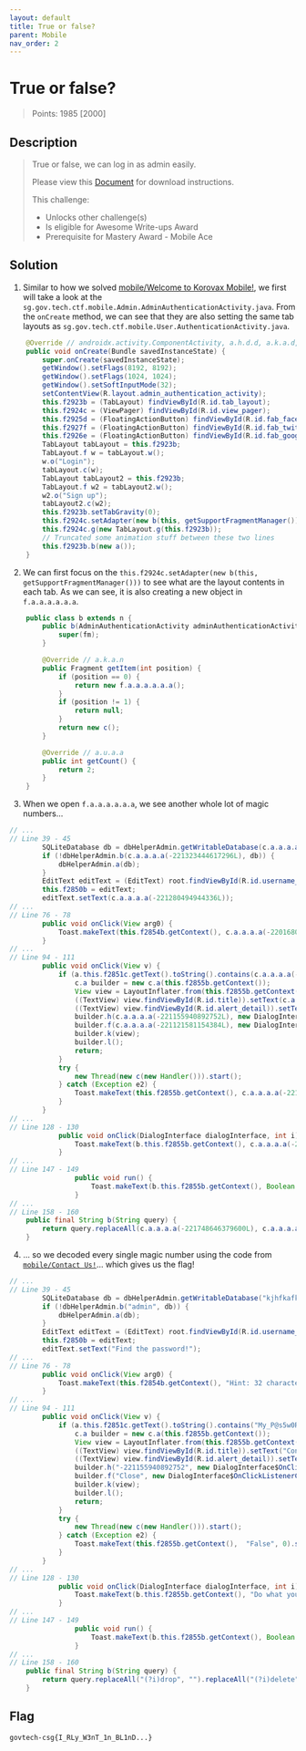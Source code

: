 ```yaml
---
layout: default
title: True or false?
parent: Mobile
nav_order: 2
---
```

# True or false?

> Points: 1985 [2000]

## Description

> True or false, we can log in as admin easily.
> 
> Please view this [Document](https://docs.google.com/document/d/1GrQ6znlN2Z0tu_uAPAs1qrn6by24I51mq8RIIHmFGDU/edit?usp=sharing) for download instructions.
> 
> This challenge:
> - Unlocks other challenge(s)
> - Is eligible for Awesome Write-ups Award
> - Prerequisite for Mastery Award - Mobile Ace

## Solution
1. Similar to how we solved [mobile/Welcome to Korovax Mobile!](../Welcome%20to%20Korovax%20Mobile!), we first will take a look at the `sg.gov.tech.ctf.mobile.Admin.AdminAuthenticationActivity.java`. From the `onCreate` method, we can see that they are also setting the same tab layouts as `sg.gov.tech.ctf.mobile.User.AuthenticationActivity.java`.
```java
    @Override // androidx.activity.ComponentActivity, a.h.d.d, a.k.a.d, a.b.k.d
    public void onCreate(Bundle savedInstanceState) {
        super.onCreate(savedInstanceState);
        getWindow().setFlags(8192, 8192);
        getWindow().setFlags(1024, 1024);
        getWindow().setSoftInputMode(32);
        setContentView(R.layout.admin_authentication_activity);
        this.f2923b = (TabLayout) findViewById(R.id.tab_layout);
        this.f2924c = (ViewPager) findViewById(R.id.view_pager);
        this.f2925d = (FloatingActionButton) findViewById(R.id.fab_facebook);
        this.f2927f = (FloatingActionButton) findViewById(R.id.fab_twitter);
        this.f2926e = (FloatingActionButton) findViewById(R.id.fab_google);
        TabLayout tabLayout = this.f2923b;
        TabLayout.f w = tabLayout.w();
        w.o("Login");
        tabLayout.c(w);
        TabLayout tabLayout2 = this.f2923b;
        TabLayout.f w2 = tabLayout2.w();
        w2.o("Sign up");
        tabLayout2.c(w2);
        this.f2923b.setTabGravity(0);
        this.f2924c.setAdapter(new b(this, getSupportFragmentManager()));
        this.f2924c.g(new TabLayout.g(this.f2923b));
        // Truncated some animation stuff between these two lines
        this.f2923b.b(new a());
    }
```
2. We can first focus on the `this.f2924c.setAdapter(new b(this, getSupportFragmentManager()))` to see what are the layout contents in each tab. As we can see, it is also creating a new object in `f.a.a.a.a.a.a`.
```java
    public class b extends n {
        public b(AdminAuthenticationActivity adminAuthenticationActivity, i fm) {
            super(fm);
        }

        @Override // a.k.a.n
        public Fragment getItem(int position) {
            if (position == 0) {
                return new f.a.a.a.a.a.a();
            }
            if (position != 1) {
                return null;
            }
            return new c();
        }

        @Override // a.u.a.a
        public int getCount() {
            return 2;
        }
    }
```
3. When we open `f.a.a.a.a.a.a`, we see another whole lot of magic numbers...
```java
// ...
// Line 39 - 45
        SQLiteDatabase db = dbHelperAdmin.getWritableDatabase(c.a.a.a.a(-221070041546832L));
        if (!dbHelperAdmin.b(c.a.a.a.a(-221323444617296L), db)) {
            dbHelperAdmin.a(db);
        }
        EditText editText = (EditText) root.findViewById(R.id.username_input);
        this.f2850b = editText;
        editText.setText(c.a.a.a.a(-221280494944336L));
// ...
// Line 76 - 78
        public void onClick(View arg0) {
            Toast.makeText(this.f2854b.getContext(), c.a.a.a.a(-220168098414672L), 0).show();
        }
// ...
// Line 94 - 111
        public void onClick(View v) {
            if (a.this.f2851c.getText().toString().contains(c.a.a.a.a(-220945487495248L))) {
                c.a builder = new c.a(this.f2855b.getContext());
                View view = LayoutInflater.from(this.f2855b.getContext()).inflate(R.layout.custom_alert, (ViewGroup) null);
                ((TextView) view.findViewById(R.id.title)).setText(c.a.a.a.a(-220786573705296L));
                ((TextView) view.findViewById(R.id.alert_detail)).setText(c.a.a.a.a(-220760803901520L));
                builder.h(c.a.a.a.a(-221155940892752L), new DialogInterface$OnClickListenerC0061a());
                builder.f(c.a.a.a.a(-221121581154384L), new DialogInterface$OnClickListenerC0062b());
                builder.k(view);
                builder.l();
                return;
            }
            try {
                new Thread(new c(new Handler())).start();
            } catch (Exception e2) {
                Toast.makeText(this.f2855b.getContext(), c.a.a.a.a(-221078631481424L), 0).show();
            }
        }
// ...
// Line 128 - 130
            public void onClick(DialogInterface dialogInterface, int i) {
                Toast.makeText(b.this.f2855b.getContext(), c.a.a.a.a(-220249702793296L), 0).show();
            }
// ...
// Line 147 - 149
                public void run() {
                    Toast.makeText(b.this.f2855b.getContext(), Boolean.valueOf(b.this.f2856c.d(a.this.b(a.this.f2851c.getText().toString()), b.this.f2856c.getWritableDatabase(c.a.a.a.a(-220692084424784L)))).toString(), 0).show();
                }
// ...
// Line 158 - 160
    public final String b(String query) {
        return query.replaceAll(c.a.a.a.a(-221748646379600L), c.a.a.a.a(-221709991673936L)).replaceAll(c.a.a.a.a(-221718581608528L), c.a.a.a.a(-221671336968272L)).replaceAll(c.a.a.a.a(-221645567164496L), c.a.a.a.a(-221615502393424L)).replaceAll(c.a.a.a.a(-221589732589648L), c.a.a.a.a(-221563962785872L)).replaceAll(c.a.a.a.a(-222087948795984L), c.a.a.a.a(-222062178992208L));
    }
```
4. ... so we decoded every single magic number using the code from [`mobile/Contact Us!`](../Contact%20Us!)... which gives us the flag!
```java
// ...
// Line 39 - 45
        SQLiteDatabase db = dbHelperAdmin.getWritableDatabase("kjhfkafkhlasfhsldfkasdfkasjdfbmnbzbc124914814298iewhrohfjdjksabvbdvs");
        if (!dbHelperAdmin.b("admin", db)) {
            dbHelperAdmin.a(db);
        }
        EditText editText = (EditText) root.findViewById(R.id.username_input);
        this.f2850b = editText;
        editText.setText("Find the password!");
// ...
// Line 76 - 78
        public void onClick(View arg0) {
            Toast.makeText(this.f2854b.getContext(), "Hint: 32 characters with special characters and spaces. TABLE name: Users, password column: you know it! :) ", 0).show();
        }
// ...
// Line 94 - 111
        public void onClick(View v) {
            if (a.this.f2851c.getText().toString().contains("My_P@s5w0Rd_iS-L34k3d_AG41n! T_T") {
                c.a builder = new c.a(this.f2855b.getContext());
                View view = LayoutInflater.from(this.f2855b.getContext()).inflate(R.layout.custom_alert, (ViewGroup) null);
                ((TextView) view.findViewById(R.id.title)).setText("Congrats!");
                ((TextView) view.findViewById(R.id.alert_detail)).setText("govtech-csg{I_RLy_W3nT_1n_BL1nD...}");
                builder.h("-221155940892752", new DialogInterface$OnClickListenerC0061a());
                builder.f("Close", new DialogInterface$OnClickListenerC0062b());
                builder.k(view);
                builder.l();
                return;
            }
            try {
                new Thread(new c(new Handler())).start();
            } catch (Exception e2) {
                Toast.makeText(this.f2855b.getContext(),  "False", 0).show();
            }
        }
// ...
// Line 128 - 130
            public void onClick(DialogInterface dialogInterface, int i) {
                Toast.makeText(b.this.f2855b.getContext(), "Do what you need to do here!", 0).show();
            }
// ...
// Line 147 - 149
                public void run() {
                    Toast.makeText(b.this.f2855b.getContext(), Boolean.valueOf(b.this.f2856c.d(a.this.b(a.this.f2851c.getText().toString()), b.this.f2856c.getWritableDatabase("kjhfkafkhlasfhsldfkasdfkasjdfbmnbzbc124914814298iewhrohfjdjksabvbdvs").toString(), 0).show();
                }
// ...
// Line 158 - 160
    public final String b(String query) {
        return query.replaceAll("(?i)drop", "").replaceAll("(?i)delete", "").replaceAll("(?i)insert", "").replaceAll("(?i)while", "").replaceAll("(?i)sleep", "");
    }
```

## Flag
`govtech-csg{I_RLy_W3nT_1n_BL1nD...}`